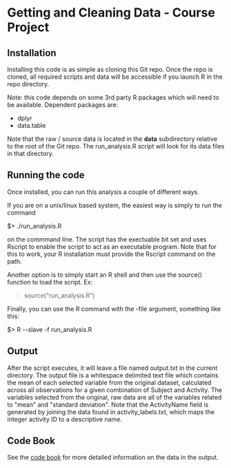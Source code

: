 # Getting and Cleaning Data - Course Project

## Installation

Installing this code is as simple as cloning this Git repo.  Once the repo is cloned, all required
scripts and data will be accessible if you launch R in the repo directory.

Note: this code depends on some 3rd party R packages which will need to be available.  Dependent
packages are:

* dplyr
* data.table

Note that the raw / source data is located in the **data** subdirectory relative to the root of the
Git repo.  The run_analysis.R script will look for its data files in that directory.

## Running the code

Once installed, you can run this analysis a couple of different ways.

If you are on a unix/linux
based system, the easiest way is simply to run the command

$> ./run_analysis.R

on the commmand line.  The script has the exectuable bit set and uses Rscript to enable
the script to act as an executable program.  Note that for this to work, your R installation
must provide the Rscript command on the path.

Another option is to simply start an R shell and then use the source() function to load the script.
Ex:

> source("run_analysis.R")

Finally, you can use the R command with the -file argument, something like this:

$> R --slave -f run_analysis.R

## Output

After the script executes, it will leave a file named output.txt in the current directory.  The
output file is a whitespace delimited text file which contains the mean of each selected variable
from the original dataset, calculated across all observations for a given combination of Subject
and Activity.  The variables selected from the original, raw data are all of the variables
related to "mean" and "standard deviation".  Note that the ActivityName field is generated by
joining the data found in activity_labels.txt, which maps the integer activity ID to a descriptive
name. 

## Code Book

See the [code book](https://github.com/mindcrime/GettingCleaningData/blob/master/codebook.md) for more detailed information on the data in the output.


